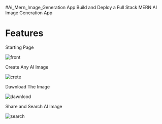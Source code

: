 #Ai_Mern_Image_Generation App
 Build and Deploy a Full Stack MERN AI Image Generation App 

# Features

Starting Page

![front](https://user-images.githubusercontent.com/89895011/236460088-06abc292-82ef-424c-abf6-7a7ecd3c4e52.png)

Create Any AI Image


![crete](https://user-images.githubusercontent.com/89895011/236460252-e5f25fdc-2319-4c06-883f-14ec496c3537.png)

Dawnload The Image 

![dawnlood](https://user-images.githubusercontent.com/89895011/236460344-a74cab8d-92c7-40ba-b918-2876b889f1c9.png)

Share and Search AI Image


![search](https://user-images.githubusercontent.com/89895011/236460488-909146b6-8950-4fe3-97e1-1cfeee65a5ef.png)
